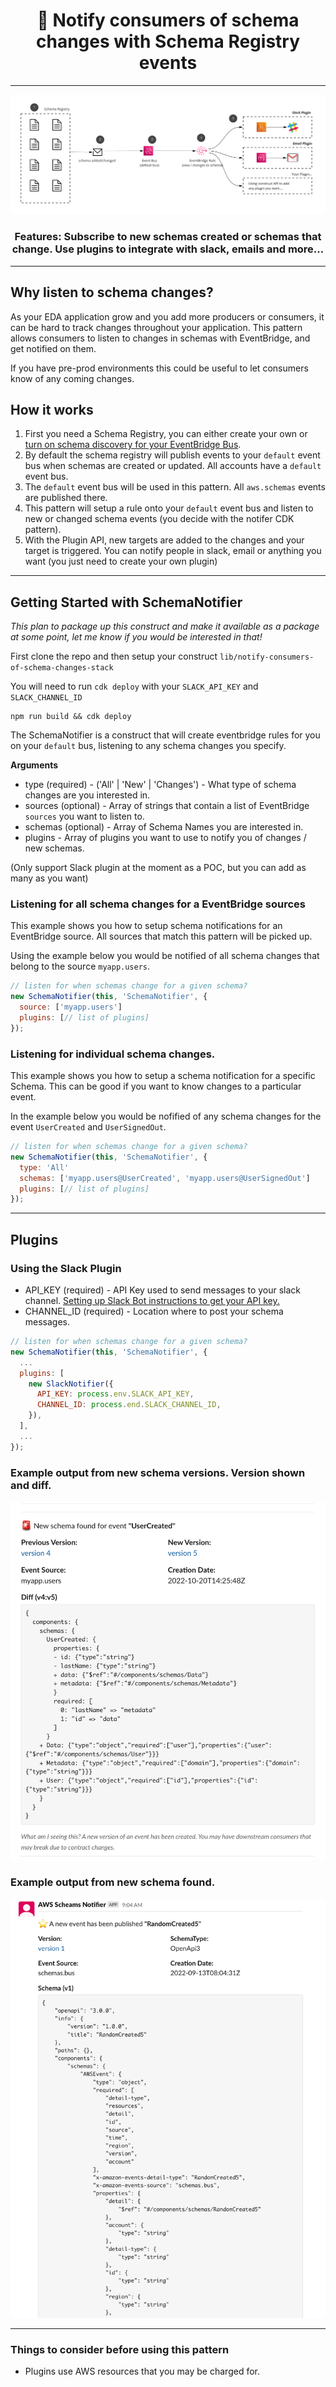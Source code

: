 <div align="center">

<h1>📢 Notify consumers of schema changes with Schema Registry events</h1>

<hr />

<img alt="header" src="./screenshot.png" />

  <h3>Features: Subscribe to new schemas created or schemas that change. Use plugins to integrate with slack, emails and more...</h3>

</div>

---

## Why listen to schema changes?

As your EDA application grow and you add more producers or consumers, it can be hard to track changes throughout your application. This pattern allows consumers to listen to changes in schemas with EventBridge, and get notified on them.

If you have pre-prod environments this could be useful to let consumers know of any coming changes.


## How it works

1. First you need a Schema Registry, you can either create your own or [turn on schema discovery for your EventBridge Bus](https://aws.amazon.com/blogs/compute/introducing-amazon-eventbridge-schema-registry-and-discovery-in-preview/).
1. By default the schema registry will publish events to your `default` event bus when schemas are created or updated. All accounts have a `default` event bus.
1. The `default` event bus will be used in this pattern. All `aws.schemas` events are published there.
1. This pattern will setup a rule onto your `default` event bus and listen to new or changed schema events (you decide with the notifer CDK pattern).
1. With the Plugin API, new targets are added to the changes and your target is triggered. You can notify people in slack, email or anything you want (you just need to create your own plugin)

---

## Getting Started with SchemaNotifier

_This plan to package up this construct and make it available as a package at some point, let me know if you would be interested in that!_

First clone the repo and then setup your construct `lib/notify-consumers-of-schema-changes-stack`

You will need to run `cdk deploy` with your `SLACK_API_KEY` and `SLACK_CHANNEL_ID`


```
npm run build && cdk deploy
```

The SchemaNotifier is a construct that will create eventbridge rules for you on your `default` bus, listening to any schema changes you specify.

**Arguments**

- type (required) -  ('All' | 'New' | 'Changes') - What type of schema changes are you interested in.
- sources (optional) - Array of strings that contain a list of EventBridge `sources` you want to listen to.
- schemas (optional) - Array of Schema Names you are interested in.
- plugins - Array of plugins you want to use to notify you of changes / new schemas.

(Only support Slack plugin at the moment as a POC, but you can add as many as you want)

### Listening for all schema changes for a EventBridge sources

This example shows you how to setup schema notifications for an EventBridge source. All sources that match this pattern will be picked up.

Using the example below you would be notified of all schema changes that belong to the source `myapp.users`.

```js
// listen for when schemas change for a given schema?
new SchemaNotifier(this, 'SchemaNotifier', {
  source: ['myapp.users']
  plugins: [// list of plugins]
});
```

### Listening for individual schema changes.

This example shows you how to setup a schema notification for a specific Schema. This can be good if you want to know changes to a particular event. 

In the example below you would be nofified of any schema changes for the event `UserCreated` and `UserSignedOut`.

```js
// listen for when schemas change for a given schema?
new SchemaNotifier(this, 'SchemaNotifier', {
  type: 'All'
  schemas: ['myapp.users@UserCreated', 'myapp.users@UserSignedOut']
  plugins: [// list of plugins]
});
```

---

## Plugins

### Using the Slack Plugin

- API_KEY (required) - API Key used to send messages to your slack channel. [Setting up Slack Bot instructions to get your API key.](https://api.slack.com/tutorials/tracks/getting-a-token)
- CHANNEL_ID  (required) - Location where to post your schema messages. 

```js
// listen for when schemas change for a given schema?
new SchemaNotifier(this, 'SchemaNotifier', {
  ...
  plugins: [
    new SlackNotifier({
      API_KEY: process.env.SLACK_API_KEY,
      CHANNEL_ID: process.end.SLACK_CHANNEL_ID,
    }),
  ],
  ...
});
```

### Example output from new schema versions. Version shown and diff.

![alt](./slack-example1.png)

### Example output from new schema found.
![alt](./slack-example2.png)

---

### Things to consider before using this pattern
- Plugins use AWS resources that you may be charged for.
